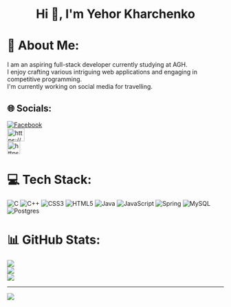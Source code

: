 <h1 align="center"> Hi 👋, I'm Yehor Kharchenko </h1>

# 💫 About Me:
I am an aspiring full-stack developer currently studying at AGH.<br>
I enjoy crafting various intriguing web applications and engaging in competitive programming.<br>
I'm currently working on social media for travelling.


## 🌐 Socials:
[![Facebook](https://img.shields.io/badge/Facebook-%231877F2.svg?logo=Facebook&logoColor=white)](https://www.facebook.com/profile.php?id=100095076236650)
<br>
<a href="https://codeforces.com/profile/yyourharr" target="blank"><img align="center" src="https://raw.githubusercontent.com/rahuldkjain/github-profile-readme-generator/master/src/images/icons/Social/codeforces.svg" alt="https://codeforces.com/profile/yyourharr" height="30" width="40" /></a>
<br>
<a href="https://www.leetcode.com/yehorkharchenko/" target="blank"><img align="center" src="https://raw.githubusercontent.com/rahuldkjain/github-profile-readme-generator/master/src/images/icons/Social/leet-code.svg" alt="https://leetcode.com/yehorkharchenko/" height="30" width="30" /></a>

# 💻 Tech Stack:
![C](https://img.shields.io/badge/c-%2300599C.svg?style=for-the-badge&logo=c&logoColor=white) ![C++](https://img.shields.io/badge/c++-%2300599C.svg?style=for-the-badge&logo=c%2B%2B&logoColor=white) ![CSS3](https://img.shields.io/badge/css3-%231572B6.svg?style=for-the-badge&logo=css3&logoColor=white) ![HTML5](https://img.shields.io/badge/html5-%23E34F26.svg?style=for-the-badge&logo=html5&logoColor=white) ![Java](https://img.shields.io/badge/java-%23ED8B00.svg?style=for-the-badge&logo=openjdk&logoColor=white) ![JavaScript](https://img.shields.io/badge/javascript-%23323330.svg?style=for-the-badge&logo=javascript&logoColor=%23F7DF1E) ![Spring](https://img.shields.io/badge/spring-%236DB33F.svg?style=for-the-badge&logo=spring&logoColor=white) ![MySQL](https://img.shields.io/badge/mysql-%2300000f.svg?style=for-the-badge&logo=mysql&logoColor=white) ![Postgres](https://img.shields.io/badge/postgres-%23316192.svg?style=for-the-badge&logo=postgresql&logoColor=white)
# 📊 GitHub Stats:
![](https://github-readme-stats.vercel.app/api?username=collectioneur&theme=tokyonight&hide_border=true&include_all_commits=false&count_private=false)<br/>
![](https://github-readme-streak-stats.herokuapp.com/?user=collectioneur&theme=tokyonight&hide_border=true)<br/>
![](https://github-readme-stats.vercel.app/api/top-langs/?username=collectioneur&theme=tokyonight&hide_border=true&include_all_commits=false&count_private=false&layout=compact)

---
[![](https://visitcount.itsvg.in/api?id=collectioneur&icon=0&color=11)](https://visitcount.itsvg.in)
